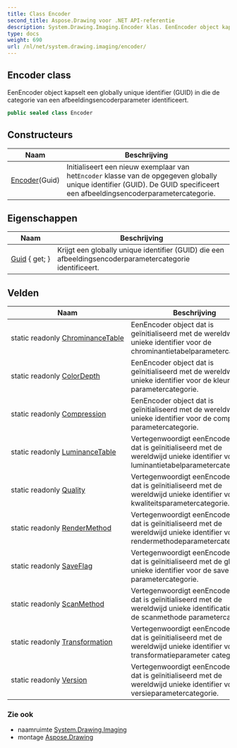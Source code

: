 ```yaml
---
title: Class Encoder
second_title: Aspose.Drawing voor .NET API-referentie
description: System.Drawing.Imaging.Encoder klas. EenEncoder object kapselt een globally unique identifier GUID in die de categorie van een afbeeldingsencoderparameter identificeert.
type: docs
weight: 690
url: /nl/net/system.drawing.imaging/encoder/
---
```

## Encoder class

EenEncoder object kapselt een globally unique identifier (GUID) in die de categorie van een afbeeldingsencoderparameter identificeert.

```csharp
public sealed class Encoder
```

## Constructeurs

| Naam | Beschrijving |
| --- | --- |
| [Encoder](encoder/)(Guid) | Initialiseert een nieuw exemplaar van het`Encoder` klasse van de opgegeven globally unique identifier (GUID). De GUID specificeert een afbeeldingsencoderparametercategorie. |

## Eigenschappen

| Naam | Beschrijving |
| --- | --- |
| [Guid](../../system.drawing.imaging/encoder/guid/) { get; } | Krijgt een globally unique identifier (GUID) die een afbeeldingsencoderparametercategorie identificeert. |

## Velden

| Naam | Beschrijving |
| --- | --- |
| static readonly [ChrominanceTable](../../system.drawing.imaging/encoder/chrominancetable/) | EenEncoder object dat is geïnitialiseerd met de wereldwijd unieke identifier voor de chrominantietabelparametercategorie. |
| static readonly [ColorDepth](../../system.drawing.imaging/encoder/colordepth/) | EenEncoder object dat is geïnitialiseerd met de wereldwijd unieke identifier voor de kleurdiepte parametercategorie. |
| static readonly [Compression](../../system.drawing.imaging/encoder/compression/) | EenEncoder object dat is geïnitialiseerd met de wereldwijd unieke identifier voor de compressie parametercategorie. |
| static readonly [LuminanceTable](../../system.drawing.imaging/encoder/luminancetable/) | Vertegenwoordigt eenEncoder object dat is geïnitialiseerd met de wereldwijd unieke identifier voor de luminantietabelparametercategorie. |
| static readonly [Quality](../../system.drawing.imaging/encoder/quality/) | Vertegenwoordigt eenEncoder object dat is geïnitialiseerd met de wereldwijd unieke identifier voor de kwaliteitsparametercategorie. |
| static readonly [RenderMethod](../../system.drawing.imaging/encoder/rendermethod/) | Vertegenwoordigt eenEncoder object dat is geïnitialiseerd met de wereldwijd unieke identifier voor de rendermethodeparametercategorie. |
| static readonly [SaveFlag](../../system.drawing.imaging/encoder/saveflag/) | Vertegenwoordigt eenEncoderobject dat is geïnitialiseerd met de globaal unieke identifier voor de save flag-parametercategorie. |
| static readonly [ScanMethod](../../system.drawing.imaging/encoder/scanmethod/) | Vertegenwoordigt eenEncoder object dat is geïnitialiseerd met de wereldwijd unieke identificatie voor de scanmethode parametercategorie. |
| static readonly [Transformation](../../system.drawing.imaging/encoder/transformation/) | Vertegenwoordigt eenEncoder object dat is geïnitialiseerd met de wereldwijd unieke identifier voor de transformatieparameter categorie. |
| static readonly [Version](../../system.drawing.imaging/encoder/version/) | Vertegenwoordigt eenEncoderobject dat is geïnitialiseerd met de wereldwijd unieke identifier voor de versieparametercategorie. |

### Zie ook

* naamruimte [System.Drawing.Imaging](../../system.drawing.imaging/)
* montage [Aspose.Drawing](../../)


